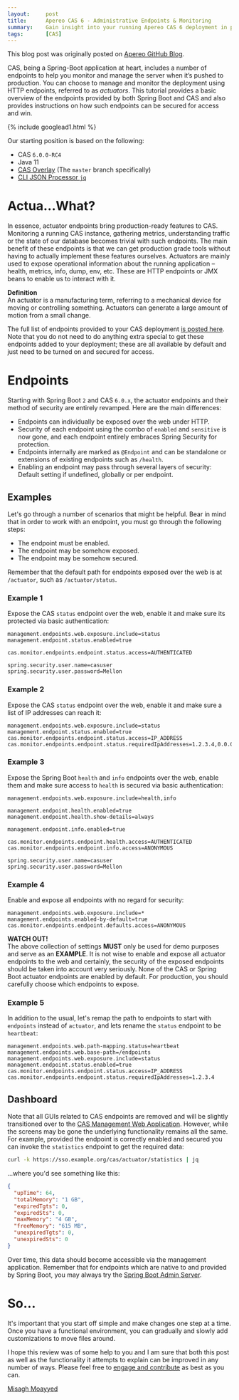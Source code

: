 ```yaml
---
layout:     post
title:      Apereo CAS 6 - Administrative Endpoints & Monitoring
summary:    Gain insight into your running Apereo CAS 6 deployment in production. Learn how to monitor and manage the server by using HTTP endpoints and gather metrics to diagnose issues and improve performance.
tags:       [CAS]
---
```


<div class="alert alert-success"><i class="far fa-lightbulb"></i> This blog post was originally posted on <a href="https://github.com/apereo/apereo.github.io">Apereo GitHub Blog</a>.</div>

CAS, being a Spring-Boot application at heart, includes a number of endpoints to help you monitor and manage the server when it’s pushed to production. You can choose to manage and monitor the deployment using HTTP endpoints, referred to as *actuators*. This tutorial provides a basic overview of the endpoints provided by both Spring Boot and CAS and also provides instructions on how such endpoints can be secured for access and win.

{% include googlead1.html  %}

Our starting position is based on the following:

- CAS `6.0.0-RC4`
- Java 11
- [CAS Overlay](https://github.com/apereo/cas-overlay-template) (The `master` branch specifically)
- [CLI JSON Processor `jq`](https://stedolan.github.io/jq/)

# Actua...What?

In essence, actuator endpoints bring production-ready features to CAS. Monitoring a running CAS instance, gathering metrics, understanding traffic or the state of our database becomes trivial with such endpoints. The main benefit of these endpoints is that we can get production grade tools without having to actually implement these features ourselves. Actuators are mainly used to expose operational information about the running application – health, metrics, info, dump, env, etc. These are HTTP endpoints or JMX beans to enable us to interact with it.

<div class="alert alert-info">
<strong>Definition</strong><br/>An actuator is a manufacturing term, referring to a mechanical device for moving or controlling something. Actuators can generate a large amount of motion from a small change.</div>

The full list of endpoints provided to your CAS deployment [is posted here](https://apereo.github.io/cas/6.0.x/monitoring/Monitoring-Statistics.html). Note that you do not need to do anything extra special to get these endpoints added to your deployment; these are all available by default and just need to be turned on and secured for access.

# Endpoints

Starting with Spring Boot `2` and CAS `6.0.x`, the actuator endpoints and their method of security are entirely revamped. Here are the main differences:

- Endpoints can individually be exposed over the web under HTTP.
- Security of each endpoint using the combo of `enabled` and `sensitive` is now gone, and each endpoint entirely embraces Spring Security for protection.
- Endpoints internally are marked as `@Endpoint` and can be standalone or extensions of existing endpoints such as `/health`.
- Enabling an endpoint may pass through several layers of security: Default setting if undefined, globally or per endpoint.

## Examples

Let's go through a number of scenarios that might be helpful. Bear in mind that in order to work with an endpoint, you must go through the following steps:

- The endpoint must be enabled.
- The endpoint may be somehow exposed.
- The endpoint may be somehow secured.

Remember that the default path for endpoints exposed over the web is at `/actuator`, such as `/actuator/status`.

### Example 1

Expose the CAS `status` endpoint over the web, enable it and make sure its protected via basic authentication:

```properties
management.endpoints.web.exposure.include=status
management.endpoint.status.enabled=true

cas.monitor.endpoints.endpoint.status.access=AUTHENTICATED

spring.security.user.name=casuser
spring.security.user.password=Mellon
```

### Example 2

Expose the CAS `status` endpoint over the web, enable it and make sure a list of IP addresses can reach it:

```properties
management.endpoints.web.exposure.include=status
management.endpoint.status.enabled=true
cas.monitor.endpoints.endpoint.status.access=IP_ADDRESS
cas.monitor.endpoints.endpoint.status.requiredIpAddresses=1.2.3.4,0.0.0.0
```

### Example 3

Expose the Spring Boot `health` and `info` endpoints over the web, enable them and make sure access to `health` is secured via basic authentication:

```properties
management.endpoints.web.exposure.include=health,info

management.endpoint.health.enabled=true
management.endpoint.health.show-details=always

management.endpoint.info.enabled=true

cas.monitor.endpoints.endpoint.health.access=AUTHENTICATED
cas.monitor.endpoints.endpoint.info.access=ANONYMOUS

spring.security.user.name=casuser
spring.security.user.password=Mellon
```

### Example 4

Enable and expose all endpoints with no regard for security:

```properties
management.endpoints.web.exposure.include=*
management.endpoints.enabled-by-default=true
cas.monitor.endpoints.endpoint.defaults.access=ANONYMOUS
```

<div class="alert alert-warning">
  <strong>WATCH OUT!</strong><br/>The above collection of settings <strong>MUST</strong> only be used for demo purposes and serve as an <strong>EXAMPLE</strong>. It is not wise to enable and expose all actuator endpoints to the web and certainly, the security of the exposed endpoints should be taken into account very seriously. None of the CAS or Spring Boot actuator endpoints are enabled by default. For production, you should carefully choose which endpoints to expose.
</div>

### Example 5

In addition to the usual, let's remap the path to endpoints to start with `endpoints` instead
of `actuator`, and lets rename the `status` endpoint to be `heartbeat`:

```properties
management.endpoints.web.path-mapping.status=heartbeat
management.endpoints.web.base-path=/endpoints
management.endpoints.web.exposure.include=status
management.endpoint.status.enabled=true
cas.monitor.endpoints.endpoint.status.access=IP_ADDRESS
cas.monitor.endpoints.endpoint.status.requiredIpAddresses=1.2.3.4
```

## Dashboard

Note that all GUIs related to CAS endpoints are removed and will be slightly transitioned over to the [CAS Management Web Application](https://apereo.github.io/cas/6.0.x/services/Installing-ServicesMgmt-Webapp.html). However, while the screens may be gone the underlying functionality remains all the same. For example, provided the endpoint is correctly enabled and secured you can invoke the `statistics` endpoint to get the required data:

```bash
curl -k https://sso.example.org/cas/actuator/statistics | jq
```

...where you'd see something like this:

```json
{
  "upTime": 64,
  "totalMemory": "1 GB",
  "expiredTgts": 0,
  "expiredSts": 0,
  "maxMemory": "4 GB",
  "freeMemory": "615 MB",
  "unexpiredTgts": 0,
  "unexpiredSts": 0
}
```

Over time, this data should become accessible via the management application. Remember that for endpoints which are native to and provided by Spring Boot, you may always try the [Spring Boot Admin Server](/2018/10/22/cas6-springboot-admin-server/).

# So...

It's important that you start off simple and make changes one step at a time. Once you have a functional environment, you can gradually and slowly add customizations to move files around.

I hope this review was of some help to you and I am sure that both this post as well as the functionality it attempts to explain can be improved in any number of ways. Please feel free to [engage and contribute](https://apereo.github.io/cas/developer/Contributor-Guidelines.html) as best as you can.

[Misagh Moayyed](https://fawnoos.com)
